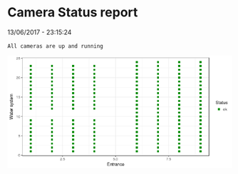 Camera Status report
================
13/06/2017 - 23:15:24

    All cameras are up and running

![](camreport_files/figure-markdown_github/unnamed-chunk-2-1.png)

